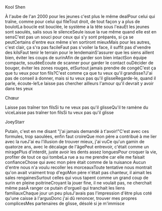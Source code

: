 Kool Shen

À l'aube de l'an 2000 pour les jeunes c'est plus le même dealPour celui qui traîne, comme pour celui qui fileTout droit, de tout façon y a plus de boulotLa boucle est bouclée, le système a la tête sous l'eauEt les jeunes sont saoulés, salis sous le silenceSeule issue la rue même quand elle est en sensC'est pas un souci pour ceux qui s'y sont préparés, si ça se peutCertains d'entre eux même s'en sortiront mieuxMais pour les autres, c'est clair, ça s'ra pas facileFaut pas s'voiler la face, il suffit pas d'vendre des kilsFaut tenir le terrain pour le lendemainS'assurer que les siens aillent bien, éviter les coups de surinAfin de garder son bien intactSon équipe compacte, soudéeÉcoute de scanner pour garder le contact ouDécider de bouger, éviter les zones rouges, etSurtout jamais prendre de congéC'est ça que tu veux pour ton fils?C'est comme ça que tu veux qu'il grandisse?J'ai pas de conseil à donner, mais si tu veux pas qu'il glisseRegarde-le, quand il parle, écoute-le!Le laisse pas chercher ailleurs l'amour qu'il devrait y avoir dans tes yeux

Chœur

Laisse pas traîner ton filsSi tu ne veux pas qu'il glisseQu'il te ramène du viceLaisse pas traîner ton filsSi tu veux pas qu'il glisse

JoeyStarr

Putain, c'est en me disant "j'ai jamais demandé à t'avoir!"C'est avec ces formules, trop saoulées, enfin faut croireQue mon père a contribué à me lier avec la rueJ'ai eu l'illusion de trouver mieux, j'ai vuCe qu'un gamin de quatorze ans, avec le décalage de l'âgePeut entrevoir, c'était comme un miragePlus d'interdit, juste avoir les dents assez longuesPour croquer la vie, profiter de tout ce qui tombeLa rue a su me prendre car elle me faisait confianceChose qui avec mon père était comme de la nuisance
Aucun d'entre nous n'a voulu recoller les morceauxToute tentative nous montrait qu'on avait vraiment trop d'egoMon père n'était pas chanteur, il aimait les sales rengainesSurtout celles qui vous tapent comme un grand coup de surin en pleine poitrineCroyant la jouer fine, il ne voulait pas, ne cherchait même pasÀ ranger ce putain d'orgueil qui tranchait les liens familiauxChaque jour un peu plusJ'avais pas l'impression d'être plus coté qu'une caisse à l'argusDonc j'ai dû renoncer, trouver mes propres complicesMes partenaires de glisse, désolé si je m'immisce